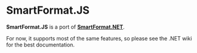 SmartFormat.JS
==============

**SmartFormat.JS** is a port of **[SmartFormat.NET](https://github.com/scottrippey/SmartFormat.NET)**.  

For now, it supports most of the same features, so please see the .NET wiki for the best documentation.

